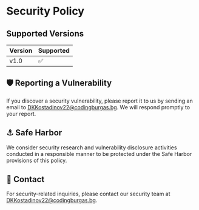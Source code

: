 # Security Policy

## Supported Versions

| Version | Supported          |
| ------- | ------------------ |
|  v1.0   | :white_check_mark: |

## 🛡️ Reporting a Vulnerability
If you discover a security vulnerability, please report it to us by sending an email to DKKostadinov22@codingburgas.bg. We will respond promptly to your report.

## ⚓ Safe Harbor
We consider security research and vulnerability disclosure activities conducted in a responsible manner to be protected under the Safe Harbor provisions of this policy.

## 📧 Contact
For security-related inquiries, please contact our security team at DKKostadinov22@codingburgas.bg.
